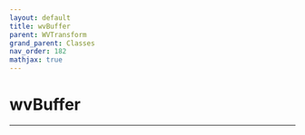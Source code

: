 ```yaml
---
layout: default
title: wvBuffer
parent: WVTransform
grand_parent: Classes
nav_order: 182
mathjax: true
---
```


#  wvBuffer




---

